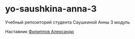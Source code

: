 # yo-saushkina-anna-3
Учебный репозиторий студента Cаушкиной Анны 3 модуль

Наставник [Филиппов Александр](https://t.me/aleksandrfilippov)
